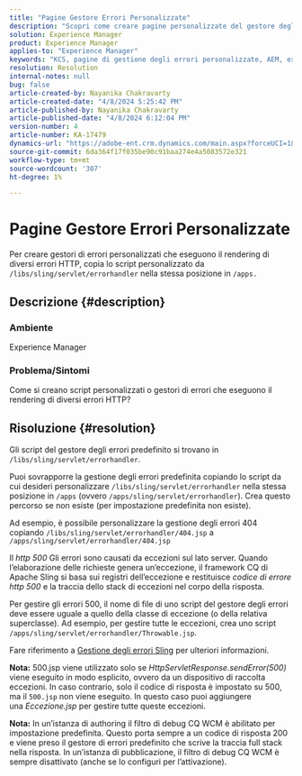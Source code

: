```yaml
---
title: "Pagine Gestore Errori Personalizzate"
description: "Scopri come creare pagine personalizzate del gestore degli errori."
solution: Experience Manager
product: Experience Manager
applies-to: "Experience Manager"
keywords: "KCS, pagine di gestione degli errori personalizzate, AEM, experience manager, "
resolution: Resolution
internal-notes: null
bug: false
article-created-by: Nayanika Chakravarty
article-created-date: "4/8/2024 5:25:42 PM"
article-published-by: Nayanika Chakravarty
article-published-date: "4/8/2024 6:12:04 PM"
version-number: 4
article-number: KA-17479
dynamics-url: "https://adobe-ent.crm.dynamics.com/main.aspx?forceUCI=1&pagetype=entityrecord&etn=knowledgearticle&id=c3ca4800-cdf5-ee11-a1fe-6045bd006295"
source-git-commit: 6da364f17f035be90c91baa274e4a5083572e321
workflow-type: tm+mt
source-wordcount: '307'
ht-degree: 1%

---
```


# Pagine Gestore Errori Personalizzate


Per creare gestori di errori personalizzati che eseguono il rendering di diversi errori HTTP, copia lo script personalizzato da `/libs/sling/servlet/errorhandler` nella stessa posizione in `/apps.`

## Descrizione {#description}


### Ambiente

Experience Manager

### Problema/Sintomi

Come si creano script personalizzati o gestori di errori che eseguono il rendering di diversi errori HTTP?


## Risoluzione {#resolution}


Gli script del gestore degli errori predefinito si trovano in `/libs/sling/servlet/errorhandler`.

Puoi sovrapporre la gestione degli errori predefinita copiando lo script da cui desideri personalizzare `/libs/sling/servlet/errorhandler` nella stessa posizione in `/apps` (ovvero `/apps/sling/servlet/errorhandler`). Crea questo percorso se non esiste (per impostazione predefinita non esiste).

Ad esempio, è possibile personalizzare la gestione degli errori 404 copiando `/libs/sling/servlet/errorhandler/404.jsp` a `/apps/sling/servlet/errorhandler/404.jsp`

Il *http 500* Gli errori sono causati da eccezioni sul lato server. Quando l’elaborazione delle richieste genera un’eccezione, il framework CQ di Apache Sling si basa sui registri dell’eccezione e restituisce *codice di errore http 500* e la traccia dello stack di eccezioni nel corpo della risposta.

Per gestire gli errori 500, il nome di file di uno script del gestore degli errori deve essere uguale a quello della classe di eccezione (o della relativa superclasse). Ad esempio, per gestire tutte le eccezioni, crea uno script `/apps/sling/servlet/errorhandler/Throwable.jsp`.

Fare riferimento a [Gestione degli errori Sling](https://sling.apache.org/documentation/the-sling-engine/errorhandling.html) per ulteriori informazioni.

<b>Nota:</b> 500.jsp viene utilizzato solo se *HttpServletResponse.sendError(500)* viene eseguito in modo esplicito, ovvero da un dispositivo di raccolta eccezioni. In caso contrario, solo il codice di risposta è impostato su 500, ma il `500.jsp` non viene eseguito. In questo caso puoi aggiungere una *Eccezione.jsp* per gestire tutte queste eccezioni.

<b>Nota:</b> In un’istanza di authoring il filtro di debug CQ WCM è abilitato per impostazione predefinita. Questo porta sempre a un codice di risposta 200 e viene preso il gestore di errori predefinito che scrive la traccia full stack nella risposta. In un’istanza di pubblicazione, il filtro di debug CQ WCM è sempre disattivato (anche se lo configuri per l’attivazione).
